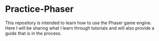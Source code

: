 # Practice-Phaser
This repository is intended to learn how to use the Phaser game engine. Here I will be sharing what I learn through tutorials and will also provide a guide that is in the process.
